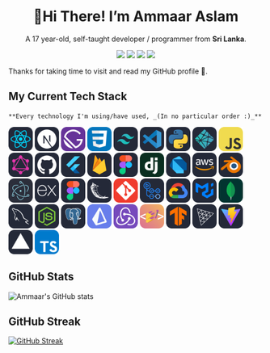 <h1 align="center">👋Hi There! I’m Ammaar Aslam</h1>
<p align="center">
  A 17 year-old, self-taught developer / programmer from <strong>Sri Lanka</strong>.
</p>
<p align="center">
<a href="https://hashnode.com/@ammaaraslam/joinme" target="_blank"><img src="https://img.shields.io/badge/Hashnode-2962FF?style=for-the-badge&logo=hashnode&logoColor=white"></a>
<a href="https://twitter.com/itsammaar_7" target="_blank"><img src="https://img.shields.io/badge/Twitter-%231DA1F2.svg?style=for-the-badge&logo=Twitter&logoColor=white"></a>
<a href="https://github.com/ammaaraslam" target="_blank"><img src="https://img.shields.io/badge/github-%23121011.svg?style=for-the-badge&logo=github&logoColor=white"></a>
<a href="https://www.buymeacoffee.com/ammaaraslam" target="_blank"><img src="https://img.shields.io/badge/Buy%20Me%20a%20Coffee-ffdd00?style=for-the-badge&logo=buy-me-a-coffee&logoColor=black"></a>
</p>
Thanks for taking time to visit and read my GitHub profile 💙.

## My Current Tech Stack
```
**Every technology I'm using/have used, _(In no particular order :)_**
```

<img src="https://github.com/tandpfun/skill-icons/blob/main/icons/React-Dark.svg" width="48">  <img src="https://github.com/tandpfun/skill-icons/blob/main/icons/NextJS-Dark.svg" width="48">
<img src="https://github.com/tandpfun/skill-icons/blob/main/icons/Gatsby.svg" width="48">  <img src="https://github.com/tandpfun/skill-icons/blob/main/icons/CSS.svg" width="48">
<img src="https://github.com/tandpfun/skill-icons/blob/main/icons/TailwindCSS-Dark.svg" width="48">  <img src="https://github.com/tandpfun/skill-icons/blob/main/icons/VSCode-Dark.svg" width="48">  <img src="https://github.com/tandpfun/skill-icons/blob/main/icons/Python-Dark.svg" width="48">   <img src="https://github.com/tandpfun/skill-icons/blob/main/icons/Netlify-Dark.svg" width="48">   <img src="https://github.com/tandpfun/skill-icons/blob/main/icons/JavaScript.svg" width="48">   <img src="https://github.com/tandpfun/skill-icons/blob/main/icons/GraphQL-Dark.svg" width="48">   <img src="https://github.com/tandpfun/skill-icons/blob/main/icons/Github-Dark.svg" width="48">   <img src="https://github.com/tandpfun/skill-icons/blob/main/icons/Flutter-Dark.svg" width="48">   <img src="https://github.com/tandpfun/skill-icons/blob/main/icons/Firebase-Dark.svg" width="48">  <img src="https://github.com/tandpfun/skill-icons/blob/main/icons/Figma-Dark.svg" width="48">  <img src="https://github.com/tandpfun/skill-icons/blob/main/icons/Django.svg" width="48">  <img src="https://github.com/tandpfun/skill-icons/blob/main/icons/Dart-Dark.svg" width="48"> <img src="https://github.com/tandpfun/skill-icons/raw/main/icons/AWS-Dark.svg" width="48"> <img src="https://github.com/tandpfun/skill-icons/raw/main/icons/Blender-Dark.svg" width="48"> <img src="https://github.com/tandpfun/skill-icons/raw/main/icons/Electron.svg" width="48"> <img src="https://github.com/tandpfun/skill-icons/raw/main/icons/ExpressJS-Dark.svg" width="48">  <img src="https://github.com/tandpfun/skill-icons/raw/main/icons/Figma-Dark.svg" width="48"> <img src="https://github.com/tandpfun/skill-icons/raw/main/icons/Flask-Dark.svg" width="48"> <img src="https://github.com/tandpfun/skill-icons/raw/main/icons/Git.svg" width="48"> <img src="https://github.com/tandpfun/skill-icons/raw/main/icons/GithubActions-Dark.svg" width="48"> <img src="https://github.com/tandpfun/skill-icons/raw/main/icons/GCP-Dark.svg" width="48"> <img src="https://github.com/tandpfun/skill-icons/raw/main/icons/MaterialUI-Dark.svg" width="48"> <img src="https://github.com/tandpfun/skill-icons/raw/main/icons/MongoDB.svg" width="48"> <img src="https://github.com/tandpfun/skill-icons/raw/main/icons/MySQL-Dark.svg" width="48"> <img src="https://github.com/tandpfun/skill-icons/raw/main/icons/NodeJS-Dark.svg" width="48"> <img src="https://github.com/tandpfun/skill-icons/raw/main/icons/PostgreSQL-Dark.svg" width="48"> <img src="https://github.com/tandpfun/skill-icons/raw/main/icons/Prisma.svg" width="48"> <img src="https://github.com/tandpfun/skill-icons/raw/main/icons/Redux.svg" width="48"> <img src="https://github.com/tandpfun/skill-icons/raw/main/icons/StyledComponents.svg" width="48"> <img src="https://github.com/tandpfun/skill-icons/raw/main/icons/TensorFlow-Dark.svg" width="48"> <img src="https://github.com/tandpfun/skill-icons/raw/main/icons/ThreeJS-Dark.svg" width="48"> <img src="https://github.com/tandpfun/skill-icons/raw/main/icons/Vite-Dark.svg" width="48"> <img src="https://github.com/tandpfun/skill-icons/raw/main/icons/Vercel-Dark.svg" width="48"> <img src="https://github.com/tandpfun/skill-icons/raw/main/icons/TypeScript.svg" width="48">
 
## GitHub Stats

![Ammaar's GitHub stats](https://github-readme-stats.vercel.app/api?username=ammaaraslam&show_icons=true&theme=algolia)

## GitHub Streak
[![GitHub Streak](https://github-readme-streak-stats.herokuapp.com?user=ammaaraslam&theme=blueberry&hide_border=true)](https://git.io/streak-stats)
<!---
ammaaraslam/ammaaraslam is a ✨ special ✨ repository because its `README.md` (this file) appears on your GitHub profile.
You can click the Preview link to take a look at your changes.
--->
